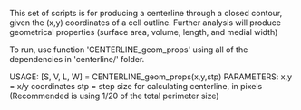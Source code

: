 This set of scripts is for producing a centerline through a closed contour, given the (x,y) coordinates of a cell outline. Further analysis will produce geometrical properties (surface area, volume, length, and medial width)

To run, use function 'CENTERLINE_geom_props' using all of the dependencies in 'centerline/' folder.

USAGE: [S, V, L, W] = CENTERLINE_geom_props(x,y,stp)
PARAMETERS:
x,y = x/y coordinates
stp = step size for calculating centerline, in pixels (Recommended is using 1/20 of the total perimeter size)
